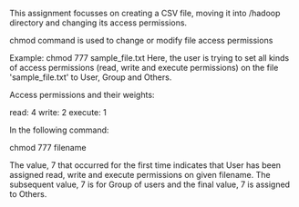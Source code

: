 This assignment focusses on creating a CSV file, moving it into /hadoop directory and changing its access permissions.

chmod command is used to change or modify file access permissions

Example: chmod 777 sample_file.txt
Here, the user is trying to set all kinds of access permissions (read, write and execute permissions) on the file 'sample_file.txt' to User, Group and Others.

Access permissions and their weights:

read: 4
write: 2
execute: 1

In the following command:

chmod 777 filename

The value, 7 that occurred for the first time indicates that User has been assigned read, write and execute permissions on given filename.
The subsequent value, 7 is for Group of users and the final value, 7 is assigned to Others.  
